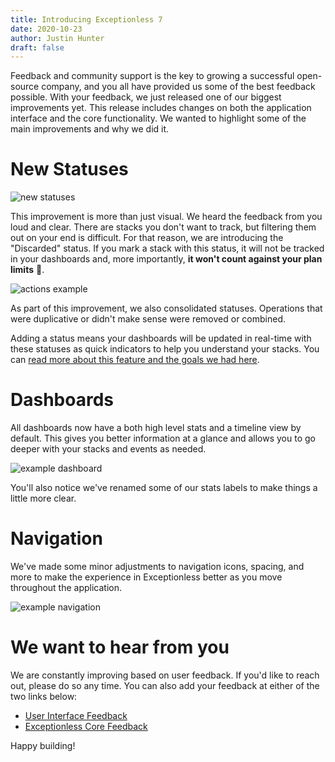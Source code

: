 ```yaml
---
title: Introducing Exceptionless 7
date: 2020-10-23
author: Justin Hunter
draft: false
---
```

Feedback and community support is the key to growing a successful open-source company, and you all have provided us some of the best feedback possible. With your feedback, we just released one of our biggest improvements yet. This release includes changes on both the application interface and the core functionality. We wanted to highlight some of the main improvements and why we did it.

# New Statuses


![new statuses](/assets/img/news/status.png)


This improvement is more than just visual. We heard the feedback from you loud and clear. There are stacks you don't want to track, but filtering them out on your end is difficult. For that reason, we are introducing the "Discarded" status. If you mark a stack with this status, it will not be tracked in your dashboards and, more importantly, **it won't count against your plan limits** 🎉.


![actions example](/assets/img/news/status.png)


As part of this improvement, we also consolidated statuses. Operations that were duplicative or didn't make sense were removed or combined. 

Adding a status means your dashboards will be updated in real-time with these statuses as quick indicators to help you understand your stacks. You can [read more about this feature and the goals we had here](https://github.com/exceptionless/Exceptionless/releases/tag/v7.0.1).


# Dashboards 

All dashboards now have a both high level stats and a timeline view by default. This gives you better information at a glance and allows you to go deeper with your stacks and events as needed. 

![example dashboard](/assets/img/news/dashboard_7_0.png)


You'll also notice we've renamed some of our stats labels to make things a little more clear.  

# Navigation

We've made some minor adjustments to navigation icons, spacing, and more to make the experience in Exceptionless better as you move throughout the application.  

![example navigation](/assets/img/news/navigation.png)

# We want to hear from you

We are constantly improving based on user feedback. If you'd like to reach out, please do so any time. You can also add your feedback at either of the two links below: 

*  [User Interface Feedback](https://github.com/exceptionless/Exceptionless.UI/issues/new)  
*  [Exceptionless Core Feedback](https://github.com/exceptionless/exceptionless/issues/new)  


Happy building!
